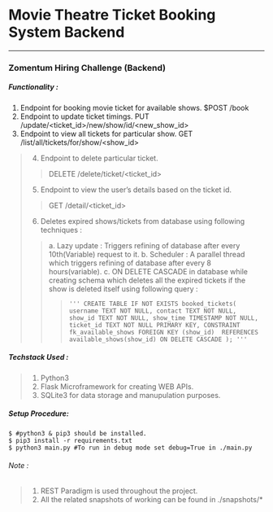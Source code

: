 # Movie Theatre Ticket Booking System Backend
---
### Zomentum Hiring Challenge (Backend)

##### Functionality :
1. Endpoint for booking movie ticket for available shows.
  $POST /book
2. Endpoint to update ticket timings.
  PUT /update/<ticket_id>/new/show/id/<new_show_id>
3. Endpoint to view all tickets for particular show.
  GET /list/all/tickets/for/show/<show_id>
> 4. Endpoint to delete particular ticket.
>> DELETE /delete/ticket/<ticket_id>
> 5. Endpoint to view the user’s details based on the ticket id.
>> GET /detail/<ticket_id>
> 6. Deletes expired shows/tickets from database using following techniques : 
>> a. Lazy update : Triggers refining of database after every 10th(Variable) request to it.
>> b. Scheduler : A parallel thread which triggers refining of database after every 8 hours(variable).
>> c. ON DELETE CASCADE in database while creating schema which deletes all the expired tickets if the show is deleted itself using following query :
>>>    `'''
        CREATE TABLE IF NOT EXISTS booked_tickets(
            username TEXT NOT NULL,
            contact TEXT NOT NULL,
            show_id TEXT NOT NULL,
            show_time TIMESTAMP NOT NULL,
            ticket_id TEXT NOT NULL PRIMARY KEY,
            CONSTRAINT fk_available_shows
                FOREIGN KEY (show_id) 
                REFERENCES available_shows(show_id)
                ON DELETE CASCADE
            );
        '''`
##### Techstack Used :
> 1. Python3
> 3. Flask Microframework for creating WEB APIs.
> 2. SQLite3 for data storage and manupulation purposes.

##### Setup Procedure:
    $ #python3 & pip3 should be installed.
    $ pip3 install -r requirements.txt
    $ python3 main.py #To run in debug mode set debug=True in ./main.py

###### Note : 
> 1. REST Paradigm is used throughout the project.
> 2. All the related snapshots of working can be found in ./snapshots/*

